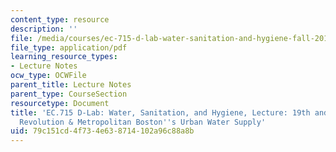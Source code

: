 ```yaml
---
content_type: resource
description: ''
file: /media/courses/ec-715-d-lab-water-sanitation-and-hygiene-fall-2019/79c151cd4f734e638714102a96c88a8b_MITEC_715F19_lec6.pdf
file_type: application/pdf
learning_resource_types:
- Lecture Notes
ocw_type: OCWFile
parent_title: Lecture Notes
parent_type: CourseSection
resourcetype: Document
title: 'EC.715 D-Lab: Water, Sanitation, and Hygiene, Lecture: 19th and 20th c. Sanitary
  Revolution & Metropolitan Boston''s Urban Water Supply'
uid: 79c151cd-4f73-4e63-8714-102a96c88a8b
---
```

